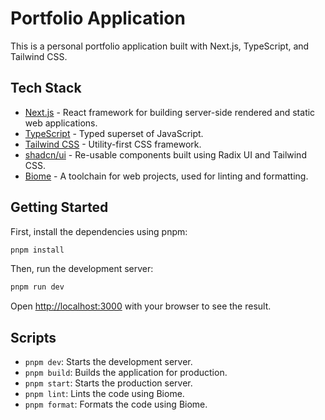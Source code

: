 # Portfolio Application

This is a personal portfolio application built with Next.js, TypeScript, and Tailwind CSS.

## Tech Stack

- [Next.js](https://nextjs.org/) - React framework for building server-side rendered and static web applications.
- [TypeScript](https://www.typescriptlang.org/) - Typed superset of JavaScript.
- [Tailwind CSS](https://tailwindcss.com/) - Utility-first CSS framework.
- [shadcn/ui](https://ui.shadcn.com/) - Re-usable components built using Radix UI and Tailwind CSS.
- [Biome](https://biomejs.dev/) - A toolchain for web projects, used for linting and formatting.

## Getting Started

First, install the dependencies using pnpm:

```bash
pnpm install
```

Then, run the development server:

```bash
pnpm run dev
```

Open [http://localhost:3000](http://localhost:3000) with your browser to see the result.

## Scripts

- `pnpm dev`: Starts the development server.
- `pnpm build`: Builds the application for production.
- `pnpm start`: Starts the production server.
- `pnpm lint`: Lints the code using Biome.
- `pnpm format`: Formats the code using Biome.